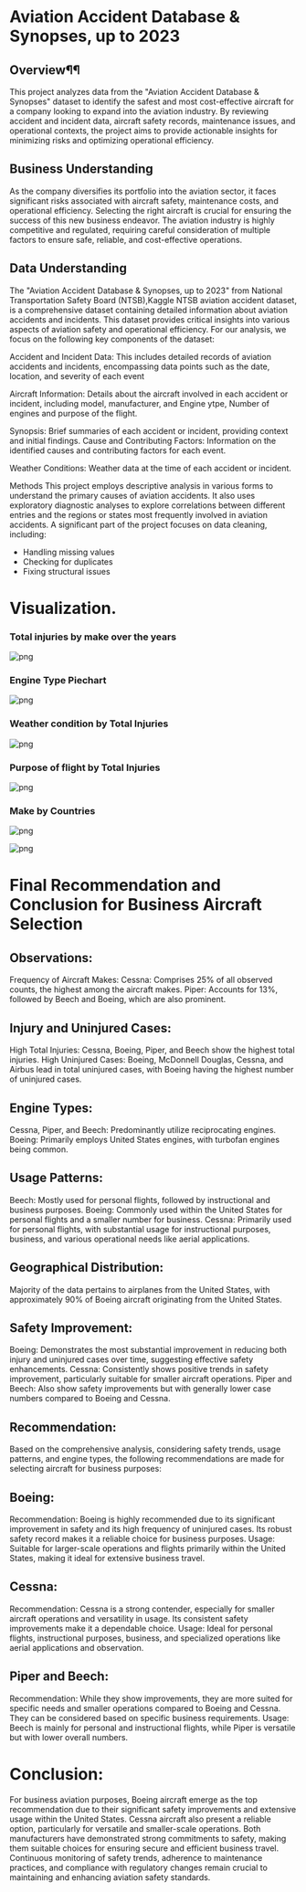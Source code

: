 # Aviation Accident Database & Synopses, up to 2023

## Overview¶¶
This project analyzes data from the "Aviation Accident Database & Synopses" dataset to identify the safest and most cost-effective aircraft for a company looking to expand into the aviation industry. By reviewing accident and incident data, aircraft safety records, maintenance issues, and operational contexts, the project aims to provide actionable insights for minimizing risks and optimizing operational efficiency.

## Business Understanding
As the company diversifies its portfolio into the aviation sector, it faces significant risks associated with aircraft safety, maintenance costs, and operational efficiency. Selecting the right aircraft is crucial for ensuring the success of this new business endeavor. The aviation industry is highly competitive and regulated, requiring careful consideration of multiple factors to ensure safe, reliable, and cost-effective operations.

## Data Understanding
The "Aviation Accident Database & Synopses, up to 2023" from National Transportation Safety Board (NTSB),Kaggle NTSB aviation accident dataset, is a comprehensive dataset containing detailed information about aviation accidents and incidents. This dataset provides critical insights into various aspects of aviation safety and operational efficiency. For our analysis, we focus on the following key components of the dataset:

Accident and Incident Data: This includes detailed records of aviation accidents and incidents, encompassing data points such as the date, location, and severity of each event

Aircraft Information: Details about the aircraft involved in each accident or incident, including model, manufacturer, and Engine ytpe, Number of engines and purpose of the flight.

Synopsis: Brief summaries of each accident or incident, providing context and initial findings. Cause and Contributing Factors: Information on the identified causes and contributing factors for each event.

Weather Conditions: Weather data at the time of each accident or incident.

Methods
This project employs descriptive analysis in various forms to understand the primary causes of aviation accidents. It also uses exploratory diagnostic analyses to explore correlations between different entries and the regions or states most frequently involved in aviation accidents. A significant part of the project focuses on data cleaning, including:

- Handling missing values
- Checking for duplicates
- Fixing structural issues


# Visualization.

### Total injuries by make over the years
![png](output_64_2.png)


### Engine Type Piechart 
![png](output_69_0.png)


### Weather condition by Total Injuries
![png](output_74_0.png)

### Purpose of flight by Total Injuries
![png](output_78_0.png)

### Make by Countries
![png](output_81_0.png)


![png](output_83_1.png)



# Final Recommendation and Conclusion for Business Aircraft Selection
## Observations:
Frequency of Aircraft Makes:
Cessna: Comprises 25% of all observed counts, the highest among the aircraft makes. Piper: Accounts for 13%, followed by Beech and Boeing, which are also prominent.

## Injury and Uninjured Cases:
High Total Injuries: Cessna, Boeing, Piper, and Beech show the highest total injuries. High Uninjured Cases: Boeing, McDonnell Douglas, Cessna, and Airbus lead in total uninjured cases, with Boeing having the highest number of uninjured cases.

## Engine Types:
Cessna, Piper, and Beech: Predominantly utilize reciprocating engines. Boeing: Primarily employs United States engines, with turbofan engines being common.

## Usage Patterns:
Beech: Mostly used for personal flights, followed by instructional and business purposes. Boeing: Commonly used within the United States for personal flights and a smaller number for business. Cessna: Primarily used for personal flights, with substantial usage for instructional purposes, business, and various operational needs like aerial applications.

## Geographical Distribution:
Majority of the data pertains to airplanes from the United States, with approximately 90% of Boeing aircraft originating from the United States.

## Safety Improvement:
Boeing: Demonstrates the most substantial improvement in reducing both injury and uninjured cases over time, suggesting effective safety enhancements. Cessna: Consistently shows positive trends in safety improvement, particularly suitable for smaller aircraft operations. Piper and Beech: Also show safety improvements but with generally lower case numbers compared to Boeing and Cessna.

## Recommendation:
Based on the comprehensive analysis, considering safety trends, usage patterns, and engine types, the following recommendations are made for selecting aircraft for business purposes:

## Boeing:
Recommendation: Boeing is highly recommended due to its significant improvement in safety and its high frequency of uninjured cases. Its robust safety record makes it a reliable choice for business purposes. Usage: Suitable for larger-scale operations and flights primarily within the United States, making it ideal for extensive business travel.

## Cessna:
Recommendation: Cessna is a strong contender, especially for smaller aircraft operations and versatility in usage. Its consistent safety improvements make it a dependable choice. Usage: Ideal for personal flights, instructional purposes, business, and specialized operations like aerial applications and observation.

## Piper and Beech:
Recommendation: While they show improvements, they are more suited for specific needs and smaller operations compared to Boeing and Cessna. They can be considered based on specific business requirements. Usage: Beech is mainly for personal and instructional flights, while Piper is versatile but with lower overall numbers.

# Conclusion:
For business aviation purposes, Boeing aircraft emerge as the top recommendation due to their significant safety improvements and extensive usage within the United States. Cessna aircraft also present a reliable option, particularly for versatile and smaller-scale operations. Both manufacturers have demonstrated strong commitments to safety, making them suitable choices for ensuring secure and efficient business travel. Continuous monitoring of safety trends, adherence to maintenance practices, and compliance with regulatory changes remain crucial to maintaining and enhancing aviation safety standards.





